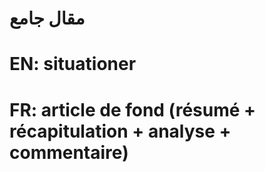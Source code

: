 # مقال جامع

# EN: situationer

# FR: article de fond (résumé + récapitulation + analyse + commentaire)
